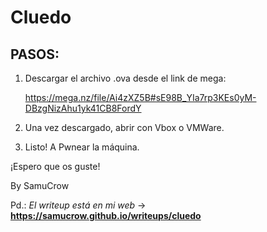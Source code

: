 # Cluedo

## PASOS:

1. Descargar el archivo .ova desde el link de mega:

   https://mega.nz/file/Ai4zXZ5B#sE98B_YIa7rp3KEs0yM-DBzgNizAhu1yk41CB8FordY

2. Una vez descargado, abrir con Vbox o VMWare.
3. Listo! A Pwnear la máquina.


¡Espero que os guste!

By SamuCrow

Pd.: *El writeup está en mi web* -> **https://samucrow.github.io/writeups/cluedo**
